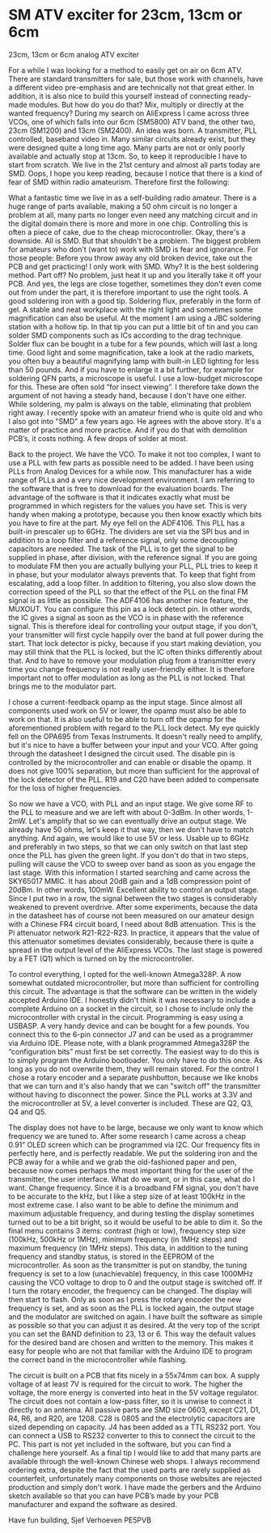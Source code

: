 # SM ATV exciter for 23cm, 13cm or 6cm
23cm, 13cm or 6cm analog ATV exciter

For a while I was looking for a method to easily get on air on 6cm ATV. There are standard transmitters for sale, but those work with channels, have a different video pre-emphasis and are technically not that great either. In addition, it is also nice to build this yourself instead of connecting ready-made modules. But how do you do that? Mix, multiply or directly at the wanted frequency? During my search on AliExpress I came across three VCOs, one of which falls into our 6cm (SM5800) ATV band, the other two, 23cm (SM1200) and 13cm (SM2400). An idea was born. A transmitter, PLL controlled, baseband video in. Many similar circuits already exist, but they were designed quite a long time ago. Many parts are not or only poorly available and actually stop at 13cm. So, to keep it reproducible I have to start from scratch. We live in the 21st century and almost all parts today are SMD. Oops, I hope you keep reading, because I notice that there is a kind of fear of SMD within radio amateurism. Therefore first the following:

What a fantastic time we live in as a self-building radio amateur. There is a huge range of parts available, making a 50 ohm circuit is no longer a problem at all, many parts no longer even need any matching circuit and in the digital domain there is more and more in one chip. Controlling this is often a piece of cake, due to the cheap microcontroller. Okay, there's a downside. All is SMD. But that shouldn't be a problem. The biggest problem for amateurs who don't (want to) work with SMD is fear and ignorance. For those people: Before you throw away any old broken device, take out the PCB and get practicing! I only work with SMD. Why? It is the best soldering method. Part off? No problem, just heat it up and you literally take it off your PCB. And yes, the legs are close together, sometimes they don't even come out from under the part, it is therefore important to use the right tools. A good soldering iron with a good tip. Soldering flux, preferably in the form of gel. A stable and neat workplace with the right light and sometimes some magnification can also be useful. At the moment I am using a JBC soldering station with a hollow tip. In that tip you can put a little bit of tin and you can solder SMD components such as ICs according to the drag technique. Solder flux can be bought in a tube for a few pounds, which will last a long time. Good light and some magnification, take a look at the radio markets, you often buy a beautiful magnifying lamp with built-in LED lighting for less than 50 pounds. And if you have to enlarge it a bit further, for example for soldering QFN parts, a microscope is useful. I use a low-budget microscope for this. These are often sold “for insect viewing”. I therefore take down the argument of not having a steady hand, because I don't have one either. While soldering, my palm is always on the table, eliminating that problem right away. I recently spoke with an amateur friend who is quite old and who I also got into "SMD" a few years ago. He agrees with the above story. It's a matter of practice and more practice. And if you do that with demolition PCB’s, it costs nothing. A few drops of solder at most.

Back to the project. We have the VCO. To make it not too complex, I want to use a PLL with  few parts as possible need to be added. I have been using PLLs from Analog Devices for a while now. This manufacturer has a wide range of PLLs and a very nice development environment. I am referring to the software that is free to download for the evaluation boards. The advantage of the software is that it indicates exactly what must be programmed in which registers for the values you have set. This is very handy when making a prototype, because you then know exactly which bits you have to fire at the part. My eye fell on the ADF4106. This PLL has a built-in prescaler up to 6GHz. The dividers are set via the SPI bus and in addition to a loop filter and a reference signal, only some decoupling capacitors are needed.
The task of the PLL is to get the signal to be supplied in phase, after division, with the reference signal. If you are going to modulate FM then you are actually bullying your PLL, PLL tries to keep it in phase, but your modulator always prevents that. To keep that fight from escalating, add a loop filter. In addition to filtering, you also slow down the correction speed of the PLL so that the effect of the PLL on the final FM signal is as little as possible. The ADF4106 has another nice feature, the MUXOUT. You can configure this pin as a lock detect pin. In other words, the IC gives a signal as soon as the VCO is in phase with the reference signal. This is therefore ideal for controlling your output stage, if you don't, your transmitter will first cycle happily over the band at full power during the start. That lock detector is picky, because if you start making deviation, you may still think that the PLL is locked, but the IC often thinks differently about that. And to have to remove your modulation plug from a transmitter every time you change frequency is not really user-friendly either. It is therefore important not to offer modulation as long as the PLL is not locked. That brings me to the modulator part.

I chose a current-feedback opamp as the input stage. Since almost all components used work on 5V or lower, the opamp must also be able to work on that. It is also useful to be able to turn off the opamp for the aforementioned problem with regard to the PLL lock detect. My eye quickly fell on the OPA695 from Texas Instruments. It doesn't really need to amplify, but it's nice to have a buffer between your input and your VCO. After going through the datasheet I designed the circuit used. The disable pin is controlled by the microcontroller and can enable or disable the opamp. It does not give 100% separation, but more than sufficient for the approval of the lock detector of the PLL. R19 and C20 have been added to compensate for the loss of higher frequencies.

So now we have a VCO, with PLL and an input stage. We give some RF to the PLL to measure and we are left with about 0-3dBm. In other words, 1-2mW. Let's amplify that so we can eventually drive an output stage. We already have 50 ohms, let's keep it that way, then we don't have to match anything. And again, we would like to use 5V or less. Usable up to 6GHz and preferably in two steps, so that we can only switch on that last step once the PLL has given the green light. If you don't do that in two steps, pulling will cause the VCO to sweep over band as soon as you engage the last stage. With this information I started searching and came across the SKY65017 MMIC. It has about 20dB gain and a 1dB compression point of 20dBm. In other words, 100mW. Excellent ability to control an output stage. Since I put two in a row, the signal between the two stages is considerably weakened to prevent overdrive. After some experiments, because the data in the datasheet has of course not been measured on our amateur design with a Chinese FR4 circuit board, I need about 8dB attenuation. This is the Pi attenuator network R21-R22-R23. In practice, it appears that the value of this attenuator sometimes deviates considerably, because there is quite a spread in the output level of the AliExpress VCOs. The last stage is powered by a FET (Q1) which is turned on by the microcontroller.

To control everything, I opted for the well-known Atmega328P. A now somewhat outdated microcontroller, but more than sufficient for controlling this circuit. The advantage is that the software can be written in the widely accepted Arduino IDE. I honestly didn't think it was necessary to include a complete Arduino on a socket in the circuit, so I chose to include only the microcontroller with crystal in the circuit. Programming is easy using a USBASP. A very handy device and can be bought for a few pounds. You connect this to the 6-pin connector J7 and can be used as a programmer via Arduino IDE. Please note, with a blank programmed Atmega328P the “configuration bits” must first be set correctly. The easiest way to do this is to simply program the Arduino bootloader. You only have to do this once. As long as you do not overwrite them, they will remain stored. For the control I chose a rotary encoder and a separate pushbutton, because we like knobs that we can turn and it's also handy that we can "switch off" the transmitter without having to disconnect the power. Since the PLL works at 3.3V and the microcontroller at 5V, a level converter is included. These are Q2, Q3, Q4 and Q5.

The display does not have to be large, because we only want to know which frequency we are tuned to. After some research I came across a cheap 0.91” OLED screen which can be programmed via I2C. Our frequency fits in perfectly here, and is perfectly readable. We put the soldering iron and the PCB away for a while and we grab the old-fashioned paper and pen, because now comes perhaps the most important thing for the user of the transmitter, the user interface.
What do we want, or in this case, what do I want. Change frequency. Since it is a broadband FM signal, you don't have to be accurate to the kHz, but I like a step size of at least 100kHz in the most extreme case. I also want to be able to define the minimum and maximum adjustable frequency, and during testing the display sometimes turned out to be a bit bright, so it would be useful to be able to dim it. So the final menu contains 3 items: contrast (high or low), frequency step size (100kHz, 500kHz or 1MHz), minimum frequency (in 1MHz steps) and maximum frequency (in 1MHz steps). This data, in addition to the tuning frequency and standby status, is stored in the EEPROM of the microcontroller. As soon as the transmitter is put on standby, the tuning frequency is set to a low (unachievable) frequency, in this case 1000MHz causing the VCO voltage to drop to 0 and the output stage is switched off. If I turn the rotary encoder, the frequency can be changed. The display will then start to flash. Only as soon as I press the rotary encoder the new frequency is set, and as soon as the PLL is locked again, the output stage and the modulator are switched on again. I have built the software as simple as possible so that you can adjust it as desired. At the very top of the script you can set the BAND definition to 23, 13 or 6. This way the default values for the desired band are chosen and written to the memory. This makes it easy for people who are not that familiar with the Arduino IDE to program the correct band in the microcontroller while flashing.

The circuit is built on a PCB that fits nicely in a 55x74mm can box. A supply voltage of at least 7V is required for the circuit to work. The higher the voltage, the more energy is converted into heat in the 5V voltage regulator. The circuit does not contain a low-pass filter, so it is unwise to connect it directly to an antenna. All passive parts are SMD size 0603, except C21, D1, R4, R6, and R20, are 1208. C28 is 0805 and the electrolytic capacitors are sized depending on capacity. J4 has been added as a TTL RS232 port. You can connect a USB to RS232 converter to this to connect the circuit to the PC. This part is not yet included in the software, but you can find a challenge here yourself. As a final tip I would like to add that many parts are available through the well-known Chinese web shops. I always recommend ordering extra, despite the fact that the used parts are rarely supplied as counterfeit, unfortunately many components on those websites are rejected production and simply don't work. I have made the gerbers and the Arduino sketch available so that you can have PCB’s made by your PCB manufacturer and expand the software as desired.

Have fun building,
Sjef Verhoeven PE5PVB
